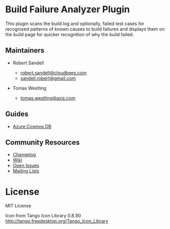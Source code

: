 # Build Failure Analyzer Plugin

This plugin scans the build log and optionally, failed test cases 
for recognised patterns of known causes to build failures and displays 
them on the build page for quicker recognition of why the build failed.

## Maintainers

* Robert Sandell 
  - robert.sandell@cloudbees.com
  - sandell.robert@gmail.com

* Tomas Westling 
  - tomas.westling@axis.com
  
## Guides

 * [Azure Cosmos DB](docs/azure.md)

## Community Resources
 * [Changelog](https://github.com/jenkinsci/build-failure-analyzer-plugin/releases)
 * [Wiki](https://wiki.jenkins-ci.org/display/JENKINS/Build+Failure+Analyzer)
 * [Open Issues](https://issues.jenkins-ci.org/secure/IssueNavigator.jspa?mode=hide&reset=true&jqlQuery=project+%3D+JENKINS+AND+status+in+%28Open%2C+%22In+Progress%22%2C+Reopened%29+AND+component+%3D+%27build-failure-analyzer-plugin%27)
 * [Mailing Lists](http://jenkins-ci.org/content/mailing-lists)

# License
MIT License


Icon from Tango Icon Library 0.8.90 http://tango.freedesktop.org/Tango_Icon_Library
